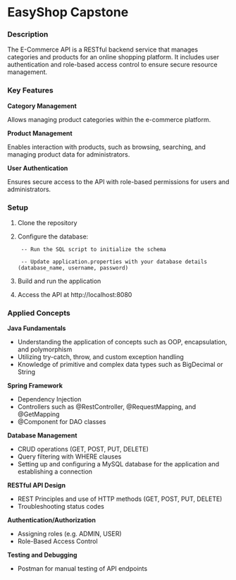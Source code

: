 # EasyShop Capstone
### Description
The E-Commerce API is a RESTful backend service that manages categories and products for an online shopping platform. It includes user authentication and role-based access control to ensure secure resource management.
### Key Features
**Category Management**

Allows managing product categories within the e-commerce platform.

**Product Management**

Enables interaction with products, such as browsing, searching, and managing product data for administrators.

**User Authentication**

Ensures secure access to the API with role-based permissions for users and administrators.

### Setup
1. Clone the repository
2. Configure the database:

        -- Run the SQL script to initialize the schema
   
        -- Update application.properties with your database details (database_name, username, password)

4. Build and run the application
5. Access the API at http://localhost:8080

### Applied Concepts

**Java Fundamentals**

- Understanding the application of concepts such as OOP, encapsulation, and polymorphism
- Utilizing try-catch, throw, and custom exception handling
- Knowledge of primitive and complex data types such as BigDecimal or String

**Spring Framework**

  - Dependency Injection
  - Controllers such as @RestController, @RequestMapping, and @GetMapping
  - @Component for DAO classes
 
 
**Database Management**

  - CRUD operations (GET, POST, PUT, DELETE)
  - Query filtering with WHERE clauses
  - Setting up and configuring a MySQL database for the application and establishing a connection
 
**RESTful API Design**
    
- REST Principles and use of HTTP methods (GET, POST, PUT, DELETE)
- Troubleshooting status codes

**Authentication/Authorization**
    
- Assigning roles (e.g. ADMIN, USER)
- Role-Based Access Control
   
**Testing and Debugging**
- Postman for manual testing of API endpoints
